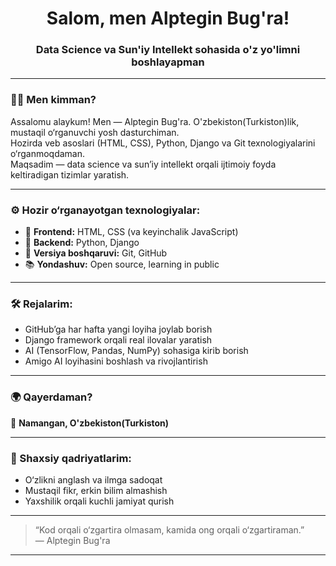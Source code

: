 <!-- GitHub profil README — Alptegin Bugra -->
<h1 align="center">Salom, men Alptegin Bug'ra!</h1>
<h3 align="center">Data Science va Sun'iy Intellekt sohasida o'z yo'limni boshlayapman</h3>

---

### 🧑‍💻 Men kimman?

Assalomu alaykum! Men — Alptegin Bug'ra. O'zbekiston(Turkiston)lik, mustaqil o‘rganuvchi yosh dasturchiman.  
Hozirda veb asoslari (HTML, CSS), Python, Django va Git texnologiyalarini o‘rganmoqdaman.  
Maqsadim — data science va sun’iy intellekt orqali ijtimoiy foyda keltiradigan tizimlar yaratish.

---

### ⚙️ Hozir o‘rganayotgan texnologiyalar:

- 🧱 **Frontend:** HTML, CSS (va keyinchalik JavaScript)
- 🐍 **Backend:** Python, Django
- 🔧 **Versiya boshqaruvi:** Git, GitHub
- 📚 **Yondashuv:** Open source, learning in public

---

### 🛠️ Rejalarim:

- GitHub’ga har hafta yangi loyiha joylab borish
- Django framework orqali real ilovalar yaratish
- AI (TensorFlow, Pandas, NumPy) sohasiga kirib borish
- Amigo AI loyihasini boshlash va rivojlantirish

---

### 🌍 Qayerdaman?

📍 **Namangan, O'zbekiston(Turkiston)**  

---

### 🧠 Shaxsiy qadriyatlarim:

- O‘zlikni anglash va ilmga sadoqat  
- Mustaqil fikr, erkin bilim almashish  
- Yaxshilik orqali kuchli jamiyat qurish

---

> “Kod orqali o‘zgartira olmasam, kamida ong orqali o‘zgartiraman.”  
> — Alptegin Bug'ra

---

<!-- Banner yoki GIF so'rasang shu yerga joylashtiramiz -->

